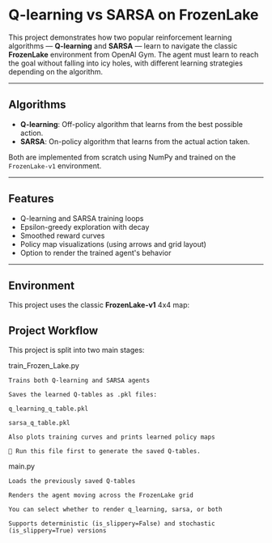 #  Q-learning vs SARSA on FrozenLake

This project demonstrates how two popular reinforcement learning algorithms — **Q-learning** and **SARSA** — learn to navigate the classic **FrozenLake** environment from OpenAI Gym. The agent must learn to reach the goal without falling into icy holes, with different learning strategies depending on the algorithm.

---

##  Algorithms

- **Q-learning**: Off-policy algorithm that learns from the best possible action.
- **SARSA**: On-policy algorithm that learns from the actual action taken.

Both are implemented from scratch using NumPy and trained on the `FrozenLake-v1` environment.

---

##  Features

- Q-learning and SARSA training loops  
- Epsilon-greedy exploration with decay  
- Smoothed reward curves  
- Policy map visualizations (using arrows and grid layout)  
- Option to render the trained agent's behavior  

---

## Environment

This project uses the classic **FrozenLake-v1** 4x4 map:


## Project Workflow

This project is split into two main stages:

 train_Frozen_Lake.py

    Trains both Q-learning and SARSA agents

    Saves the learned Q-tables as .pkl files:

    q_learning_q_table.pkl

    sarsa_q_table.pkl

    Also plots training curves and prints learned policy maps

    📌 Run this file first to generate the saved Q-tables.

 main.py

    Loads the previously saved Q-tables

    Renders the agent moving across the FrozenLake grid

    You can select whether to render q_learning, sarsa, or both

    Supports deterministic (is_slippery=False) and stochastic (is_slippery=True) versions

